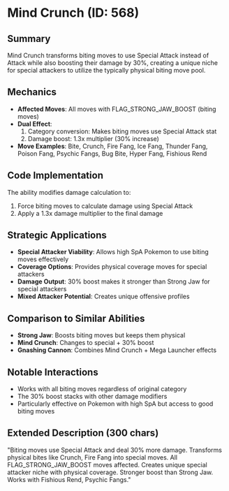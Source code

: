 # Mind Crunch (ID: 568)

## Summary
Mind Crunch transforms biting moves to use Special Attack instead of Attack while also boosting their damage by 30%, creating a unique niche for special attackers to utilize the typically physical biting move pool.

## Mechanics
- **Affected Moves**: All moves with FLAG_STRONG_JAW_BOOST (biting moves)
- **Dual Effect**:
  1. Category conversion: Makes biting moves use Special Attack stat
  2. Damage boost: 1.3x multiplier (30% increase)
- **Move Examples**: Bite, Crunch, Fire Fang, Ice Fang, Thunder Fang, Poison Fang, Psychic Fangs, Bug Bite, Hyper Fang, Fishious Rend

## Code Implementation
The ability modifies damage calculation to:
1. Force biting moves to calculate damage using Special Attack
2. Apply a 1.3x damage multiplier to the final damage

## Strategic Applications
- **Special Attacker Viability**: Allows high SpA Pokemon to use biting moves effectively
- **Coverage Options**: Provides physical coverage moves for special attackers
- **Damage Output**: 30% boost makes it stronger than Strong Jaw for special attackers
- **Mixed Attacker Potential**: Creates unique offensive profiles

## Comparison to Similar Abilities
- **Strong Jaw**: Boosts biting moves but keeps them physical
- **Mind Crunch**: Changes to special + 30% boost
- **Gnashing Cannon**: Combines Mind Crunch + Mega Launcher effects

## Notable Interactions
- Works with all biting moves regardless of original category
- The 30% boost stacks with other damage modifiers
- Particularly effective on Pokemon with high SpA but access to good biting moves

## Extended Description (300 chars)
"Biting moves use Special Attack and deal 30% more damage. Transforms physical bites like Crunch, Fire Fang into special moves. All FLAG_STRONG_JAW_BOOST moves affected. Creates unique special attacker niche with physical coverage. Stronger boost than Strong Jaw. Works with Fishious Rend, Psychic Fangs."